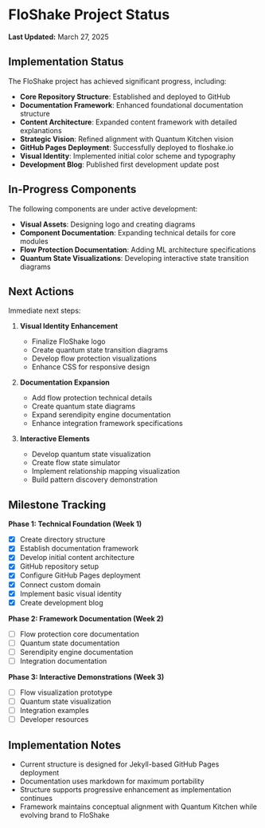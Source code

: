 # FloShake Project Status

**Last Updated:** March 27, 2025

## Implementation Status

The FloShake project has achieved significant progress, including:

- **Core Repository Structure**: Established and deployed to GitHub
- **Documentation Framework**: Enhanced foundational documentation structure
- **Content Architecture**: Expanded content framework with detailed explanations
- **Strategic Vision**: Refined alignment with Quantum Kitchen vision
- **GitHub Pages Deployment**: Successfully deployed to floshake.io
- **Visual Identity**: Implemented initial color scheme and typography
- **Development Blog**: Published first development update post

## In-Progress Components

The following components are under active development:

- **Visual Assets**: Designing logo and creating diagrams
- **Component Documentation**: Expanding technical details for core modules
- **Flow Protection Documentation**: Adding ML architecture specifications
- **Quantum State Visualizations**: Developing interactive state transition diagrams

## Next Actions

Immediate next steps:

1. **Visual Identity Enhancement**
   - Finalize FloShake logo
   - Create quantum state transition diagrams
   - Develop flow protection visualizations
   - Enhance CSS for responsive design

2. **Documentation Expansion**
   - Add flow protection technical details
   - Create quantum state diagrams
   - Expand serendipity engine documentation
   - Enhance integration framework specifications

3. **Interactive Elements**
   - Develop quantum state visualization
   - Create flow state simulator
   - Implement relationship mapping visualization
   - Build pattern discovery demonstration

## Milestone Tracking

**Phase 1: Technical Foundation (Week 1)**
- [x] Create directory structure
- [x] Establish documentation framework
- [x] Develop initial content architecture
- [x] GitHub repository setup
- [x] Configure GitHub Pages deployment
- [x] Connect custom domain
- [x] Implement basic visual identity
- [x] Create development blog

**Phase 2: Framework Documentation (Week 2)**
- [ ] Flow protection core documentation
- [ ] Quantum state documentation
- [ ] Serendipity engine documentation
- [ ] Integration documentation

**Phase 3: Interactive Demonstrations (Week 3)**
- [ ] Flow visualization prototype
- [ ] Quantum state visualization
- [ ] Integration examples
- [ ] Developer resources

## Implementation Notes

- Current structure is designed for Jekyll-based GitHub Pages deployment
- Documentation uses markdown for maximum portability
- Structure supports progressive enhancement as implementation continues
- Framework maintains conceptual alignment with Quantum Kitchen while evolving brand to FloShake
